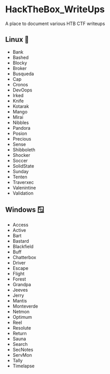 # HackTheBox_WriteUps

A place to document various HTB CTF writeups

## Linux 🐧

- Bank
- Bashed
- Blocky
- Broker
- Busqueda
- Cap
- Cronos
- DevOops
- Irked
- Knife
- Kotarak
- Mango
- Mirai
- Nibbles
- Pandora
- Posion
- Precious
- Sense
- Shibboleth
- Shocker
- Soccer
- SolidState
- Sunday
- Tenten
- Traverxec
- Valenintine
- Validation

## Windows 🪟

- Access
- Active
- Bart
- Bastard
- Blackfield
- Buff
- Chatterbox
- Driver
- Escape
- Flight
- Forest
- Grandpa
- Jeeves
- Jerry
- Mantis
- Monteverde
- Netmon
- Optimum
- Reel
- Resolute
- Return
- Sauna
- Search
- SecNotes
- ServMon
- Tally
- Timelapse
